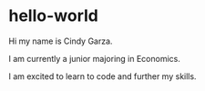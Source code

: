 # hello-world

Hi my name is Cindy Garza. 

I am currently a junior majoring in Economics. 

I am excited to learn to code and further my skills. 
